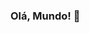 ### Olá, Mundo! 👋

<!--
**janveneziani/janveneziani** is a ✨ _special_ ✨ repository because its `README.md` (this file) appears on your GitHub profile.

Here are some ideas to get you started:

- 🔭 Sou professora de design e desenvolvimento
- 🌱 Estou aprendendo a programar!
- 👯 Quero trabalhar em projetos web
- 🤔 Quero ajuda em linguagens de programação
- 💬 Me pergunte sobre trabalho!
- 📫 Fale comigo - jan.veneziani@me.com
- 😄 Ela / She / Ella
- ⚡ Adoro esportes, sou professora de yoga e tenho 3 gatos.
-->
